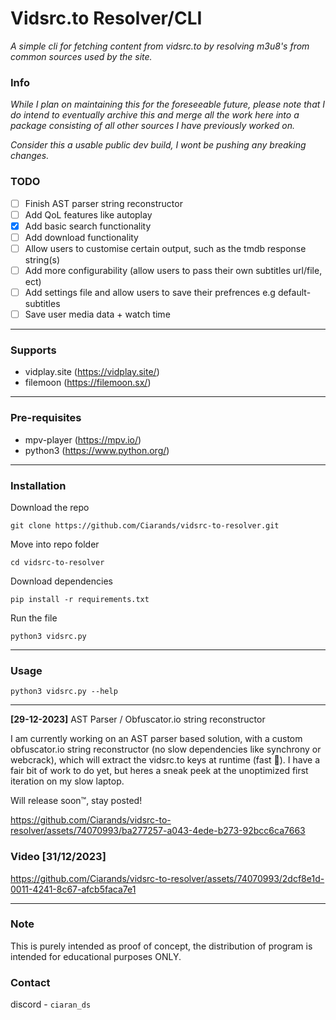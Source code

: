 # Vidsrc.to Resolver/CLI
*A simple cli for fetching content from vidsrc.to by resolving m3u8's from common sources used by the site.*

### Info
*While I plan on maintaining this for the foreseeable future, please note that I do intend to eventually archive this and merge all the work here into a package consisting of all other sources I have previously worked on.*

*Consider this a usable public dev build, I wont be pushing any breaking changes.*

### TODO
- [ ] Finish AST parser string reconstructor 
- [ ] Add QoL features like autoplay 
- [x] Add basic search functionality
- [ ] Add download functionality
- [ ] Allow users to customise certain output, such as the tmdb response string(s)
- [ ] Add more configurability (allow users to pass their own subtitles url/file, ect)
- [ ] Add settings file and allow users to save their prefrences e.g default-subtitles
- [ ] Save user media data + watch time

---

### Supports
- vidplay.site (https://vidplay.site/)
- filemoon (https://filemoon.sx/)

---

### Pre-requisites
- mpv-player (https://mpv.io/)
- python3 (https://www.python.org/)

---

### Installation
Download the repo

```git clone https://github.com/Ciarands/vidsrc-to-resolver.git```

Move into repo folder

```cd vidsrc-to-resolver```

Download dependencies

```pip install -r requirements.txt```

Run the file

```python3 vidsrc.py```

---

### Usage

```python3 vidsrc.py --help```

---

**[29-12-2023]** AST Parser / Obfuscator.io string reconstructor

I am currently working on an AST parser based solution, with a custom obfuscator.io string reconstructor (no slow dependencies like synchrony or webcrack), which will extract the vidsrc.to keys at runtime (fast 💪).
I have a fair bit of work to do yet, but heres a sneak peek at the unoptimized first iteration on my slow laptop.

Will release soon™️, stay posted!

https://github.com/Ciarands/vidsrc-to-resolver/assets/74070993/ba277257-a043-4ede-b273-92bcc6ca7663

### Video [31/12/2023]

https://github.com/Ciarands/vidsrc-to-resolver/assets/74070993/2dcf8e1d-0011-4241-8c67-afcb5faca7e1

---

### Note
This is purely intended as proof of concept, the distribution of program is intended for educational purposes ONLY. 

### Contact
discord - `ciaran_ds`

